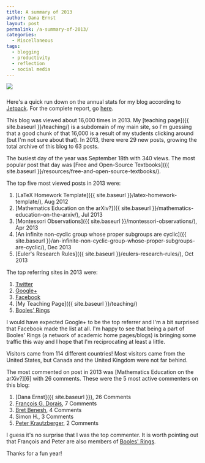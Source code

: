 ```yaml
---
title: A summary of 2013
author: Dana Ernst
layout: post
permalink: /a-summary-of-2013/
categories:
  - Miscellaneous
tags:
  - blogging
  - productivity
  - reflection
  - social media
---
```


<div><img src="{{ site.baseurl }}/images/2014/01/Dana-300x199.jpg" class="img-responsive" img style="margin-bottom: 10px" /></div>

Here's a quick run down on the annual stats for my blog according to [Jetpack](http://jetpack.me/). For the complete report, go [here](http://jetpack.me/annual-report/31858472/2013/).

This blog was viewed about 16,000 times in 2013. My [teaching page]({{ site.baseurl }}/teaching/) is a subdomain of my main site, so I'm guessing that a good chunk of that 16,000 is a result of my students clicking around (but I'm not sure about that). In 2013, there were 29 new posts, growing the total archive of this blog to 63 posts.

The busiest day of the year was September 18th with 340 views. The most popular post that day was [Free and Open-Source Textbooks]({{ site.baseurl }}/resources/free-and-open-source-textbooks/).

The top five most viewed posts in 2013 were:

  1. [LaTeX Homework Template]({{ site.baseurl }}/latex-homework-template/), Aug 2012
  2. [Mathematics Education on the arXiv?]({{ site.baseurl }}/mathematics-education-on-the-arxiv/), Jul 2013
  3. [Montessori Observations]({{ site.baseurl }}/montessori-observations/), Apr 2013
  4. [An infinite non-cyclic group whose proper subgroups are cyclic]({{ site.baseurl }}/an-infinite-non-cyclic-group-whose-proper-subgroups-are-cyclic/), Dec 2013
  5. [Euler's Research Rules]({{ site.baseurl }}/eulers-research-rules/), Oct 2013

The top referring sites in 2013 were:

  1. [Twitter](http://twitter.com)
  2. [Google+](http://plus.google.com)
  3. [Facebook](http://facebook.com)
  4. [My Teaching Page]({{ site.baseurl }}/teaching/)
  5. [Booles' Rings](http://boolesrings.org)

I would have expected Google+ to be the top referrer and I'm a bit surprised that Facebook made the list at all. I'm happy to see that being a part of Booles' Rings (a network of academic home pages/blogs) is bringing some traffic this way and I hope that I'm reciprocating at least a little.

Visitors came from 114 different countries! Most visitors came from the United States, but Canada and the United Kingdom were not far behind.

The most commented on post in 2013 was [Mathematics Education on the arXiv?][6] with 26 comments. These were the 5 most active commenters on this blog:

  1. [Dana Ernst]({{ site.baseurl }}), 26 Comments
  2. [François G. Dorais](http://dorais.org/), 7 Comments
  3. [Bret Benesh](http://symmetricblog.wordpress.com/), 4 Comments
  4. Simon H., 3 Comments
  5. [Peter Krautzberger](http://boolesrings.org/krautzberger/), 2 Comments

I guess it's no surprise that I was the top commenter. It is worth pointing out that François and Peter are also members of [Booles' Rings](http://boolesrings.org).

Thanks for a fun year!
